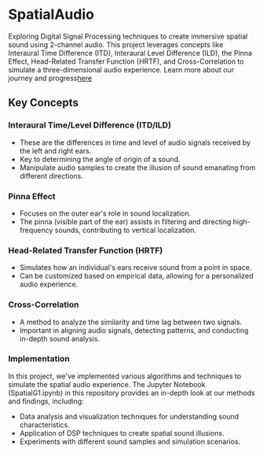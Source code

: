 # SpatialAudio
Exploring Digital Signal Processing techniques to create immersive spatial sound using 2-channel audio. This project leverages concepts like Interaural Time Difference (ITD), Interaural Level Difference (ILD), the Pinna Effect, Head-Related Transfer Function (HRTF), and Cross-Correlation to simulate a three-dimensional audio experience. Learn more about our journey and progress[here](https://eecs3dsound.wixsite.com/eecs351g1)

## Key Concepts
### Interaural Time/Level Difference (ITD/ILD)
- These are the differences in time and level of audio signals received by the left and right ears.
- Key to determining the angle of origin of a sound.
- Manipulate audio samples to create the illusion of sound emanating from different directions.

### Pinna Effect
- Focuses on the outer ear's role in sound localization.
- The pinna (visible part of the ear) assists in filtering and directing high-frequency sounds, contributing to vertical localization.

### Head-Related Transfer Function (HRTF)
- Simulates how an individual's ears receive sound from a point in space.
- Can be customized based on empirical data, allowing for a personalized audio experience.

### Cross-Correlation
- A method to analyze the similarity and time lag between two signals.
- Important in aligning audio signals, detecting patterns, and conducting in-depth sound analysis.

### Implementation
In this project, we've implemented various algorithms and techniques to simulate the spatial audio experience. The Jupyter Notebook (SpatialG1.ipynb) in this repository provides an in-depth look at our methods and findings, including:

- Data analysis and visualization techniques for understanding sound characteristics.
- Application of DSP techniques to create spatial sound illusions.
- Experiments with different sound samples and simulation scenarios.

